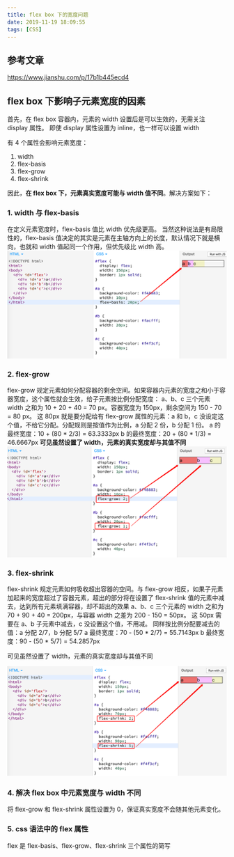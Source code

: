 ```yaml
---
title: flex box 下的宽度问题
date: 2019-11-19 18:09:55
tags: [CSS]
---
```


## 参考文章

https://www.jianshu.com/p/17b1b445ecd4

## flex box 下影响子元素宽度的因素

首先，在 flex box 容器内，元素的 width 设置后是可以生效的，无需关注 display 属性。
即使 display 属性设置为 inline，也一样可以设置 width

有 4 个属性会影响元素宽度：

1. width
2. flex-basis
3. flex-grow
4. flex-shrink

因此，**在 flex box 下，元素真实宽度可能与 width 值不同**。解决方案如下：

### 1. width 与 flex-basis

在定义元素宽度时，flex-basis 值比 width 优先级更高。
当然这种说法是有局限性的，flex-basis 值决定的其实是元素在主轴方向上的长度，默认情况下就是横向，也就和 width 值起同一个作用，但优先级比 width 高。
![](/images/flex-box-下的宽度问题1.png)

### 2. flex-grow

flex-grow 规定元素如何分配容器的剩余空间。如果容器内元素的宽度之和小于容器宽度，这个属性就会生效，给子元素按比例分配宽度：
a、b、c 三个元素 width 之和为 10 + 20 + 40 = 70 px。容器宽度为 150px，剩余空间为 150 - 70 = 80 px。
这 80px 就是要分配给有 flex-grow 属性的元素：a 和 b，c 没设定这个值，不给它分配。分配规则是按值作为比例，a 分配 2 份，b 分配 1 份。
a 的最终宽度：10 + (80 \* 2/3) = 63.3333px
b 的最终宽度：20 + (80 \* 1/3) = 46.6667px
**可见虽然设置了 width，元素的真实宽度却与其值不同**
![](/images/flex-box-下的宽度问题2.png)

### 3. flex-shrink

flex-shrink 规定元素如何吸收超出容器的空间。与 flex-grow 相反，如果子元素加起来的宽度超过了容器元素，超出的部分将在设置了 flex-shrink 值的元素中减去，达到所有元素填满容器，却不超出的效果
a、b、c 三个元素的 width 之和为 70 + 90 + 40 = 200px，与容器 width 之差为 200 - 150 = 50px。
这 50px 需要在 a、b 子元素中减去，c 没设置这个值，不用减。
同样按比例分配要减去的值：a 分配 2/7，b 分配 5/7
a 最终宽度：70 - (50 \* 2/7) = 55.7143px
b 最终宽度：90 - (50 \* 5/7) = 54.2857px

可见虽然设置了 width，元素的真实宽度却与其值不同

![](/images/flex-box-下的宽度问题3.png)

### 4. 解决 flex box 中元素宽度与 width 不同

将 flex-grow 和 flex-shrink 属性设置为 0，保证真实宽度不会随其他元素变化。

### 5. css 语法中的 flex 属性

flex 是 flex-basis、flex-grow、flex-shrink 三个属性的简写
